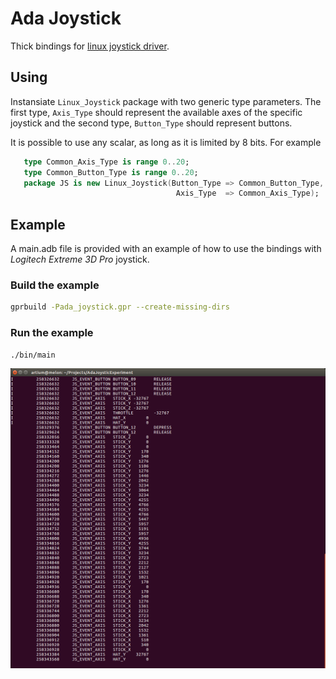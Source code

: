 # Ada Joystick

Thick bindings for [linux joystick driver](https://www.kernel.org/doc/Documentation/input/joystick-api.txt).

## Using

Instansiate `Linux_Joystick` package with two generic type parameters. 
The first type, `Axis_Type` should represent the available axes of the specific joystick and the second type, `Button_Type` should represent buttons.

It is possible to use any scalar, as long as it is limited by 8 bits. For example

```Ada
   type Common_Axis_Type is range 0..20;
   type Common_Button_Type is range 0..20;
   package JS is new Linux_Joystick(Button_Type => Common_Button_Type,
                                     Axis_Type  => Common_Axis_Type);
```

## Example

A main.adb file is provided with an example of how to use the bindings with _Logitech Extreme 3D Pro_ joystick.

### Build the example

```bash
gprbuild -Pada_joystick.gpr --create-missing-dirs
```

### Run the example

```bash
./bin/main
```

![Screenshot of example](example.png)

